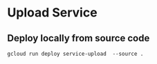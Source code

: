 # Upload Service

## Deploy locally from source code

```
gcloud run deploy service-upload  --source .

```
